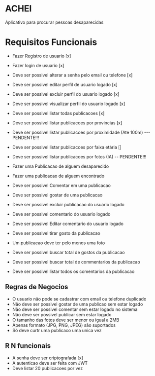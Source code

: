 # ACHEI

Aplicativo para procurar pessoas desaparecidas

# Requisitos Funcionais

- Fazer Registro de usuario [x]
- Fazer login de usuario [x]

- Deve ser possivel alterar a senha pelo email ou telefone [x]
- Deve ser possivel editar perfil de usuario logado [x]
- Deve ser possivel excluir perfil do usuario logado [x]
- Deve ser possivel visualizar perfil do usuario logado [x]

- Deve ser possivel listar todas publicacoes [x]
- Deve ser possivel listar publicacoes por provincias [x]
- Deve ser possivel listar publicacoes por proximidade (Ate 100m) --- PENDENTE!!!
- Deve ser possivel listar publicacoes por faixa etária []
- Deve ser possivel listar publicacoes por fotos (IA) -- PENDENTE!!!
- Fazer uma Publicacao de alguem desaparecido
- Fazer uma publicacao de alguem encontrado

- Deve ser possivel Comentar em uma publicacao
- Deve ser possivel gostar de uma publicacao
- Deve ser possivel excluir publicacao do usuario logado
- Deve ser possivel comentario do usuario logado
- Deve ser possivel Editar comentario do usuario logado
- Deve ser possivel tirar gosto da publicacao
- Um publicacao deve ter pelo menos uma foto
- Deve ser possivel buscar total de gostos da publicacao
- Deve ser possivel buscar total de commentarios da publicacao
- Deve ser possivel listar todos os comentarios da publicacao

## Regras de Negocios

- O usuario não pode se cadastrar com email ou telefone duplicado
- Não deve ser possivel gostar de uma publicao sem estar logado
- Não deve ser possivel comentar sem estar logado no sistema
- Não deve ser possivel publicar sem estar logado
- O tamanho das fotos deve ser menor ou igual a 2MB
- Apenas formato (JPG, PNG, JPEG) são suportados
- Só deve curtr uma publicaco uma unica vez

## R N funcionais

- A senha deve ser criptografada [x]
- A autenticao deve ser feita com JWT
- Deve listar 20 publicacoes por vez
